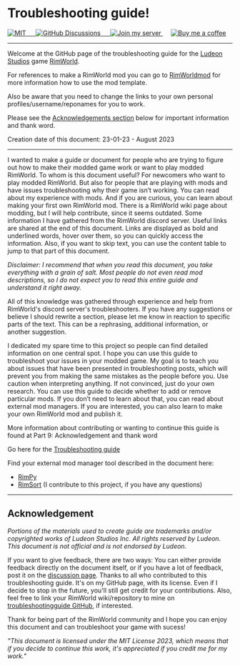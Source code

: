 # Troubleshooting guide!

<a href="https://github.com/Chunnyluny/troubleshootingguide/blob/Master/LICENSE">
<img alt="MIT" src="https://img.shields.io/github/license/chunnyluny/troubleshootingguide?style=for-the-badge&logo=github&color=magenta" />
&emsp;
<a href="https://github.com/Chunnyluny/troubleshootingguide/discussions">
  <img alt="GitHub Discussions" src="https://img.shields.io/github/discussions/chunnyluny/troubleshootingguide?style=for-the-badge&logo=github&color=magenta" />
&emsp;
  <a href="https://discord.gg/NjbW9RTQkA">
    <img alt="Join my server" src="https://img.shields.io/badge/join_me_on-discord-magenta?style=for-the-badge&logo=discord" />
  </a>
&emsp;
<a href="https://ko-fi.com/T6T1NNFAL">
  <img alt="Buy me a coffee" src="https://shields.io/badge/ko--fi-Buy_me_a_coffee-magenta?logo=ko-fi&style=for-the-badge" />
</a>

---

Welcome at the GitHub page of the troubleshooting guide for the [Ludeon Studios](https://ludeon.com) game [RimWorld](https://rimworldgame.com).

For references to make a RimWorld mod you can go to [RimWorldmod](https://github.com/Chunnyluny/RimWorldMod/wiki) for more information how to use the mod template. 

Also be aware that you need to change the links to your own personal profiles/username/reponames for you to work.

Please see the [Acknowledgements section](#acknowledgements) below for important information and thank word.

Creation date of this document: 23-01-23 - August 2023

---

I wanted to make a guide or document for people who are trying to figure out how to make their modded game work or want to play modded RimWorld. To whom is this document 
useful? For newcomers who want to play modded RimWorld. But also for people that are playing with mods and have issues troubleshooting why their game isn’t working. You can read about my experience with mods. And if you are curious, you can learn about making your first own RimWorld mod. There is a RimWorld wiki page about modding, but I will help contribute, since it seems outdated. Some information I have gathered from the RimWorld discord server. Useful links are shared at the end of this document. 
Links are displayed as bold and underlined words, hover over them, so you can quickly access the information. Also, if you want to skip text, you can use the content table to jump to that part of this document. 

*Disclaimer: I recommend that when you read this document, you take everything with a grain of salt. Most people do not even read mod descriptions, so I do not expect you to read this entire guide and understand it right away.*

All of this knowledge was gathered through experience and help from RimWorld's discord server's troubleshooters. If you have any suggestions or believe I should rewrite a section, please let me know in reaction to specific parts of the text. This can be a rephrasing, additional information, or another suggestion.

I dedicated my spare time to this project so people can find detailed information on one central spot. I hope you can use this guide to troubleshoot your issues in your modded game.
My goal is to teach you about issues that have been presented in troubleshooting posts, which will prevent you from making the same mistakes as the people before you. Use caution when interpreting anything. If not convinced, just do your own research. 
You can use this guide to decide whether to add or remove particular mods. If you don’t need to learn about that, you can read about external mod managers. If you are interested, you can also learn to make your own RimWorld mod and publish it. 

More information about contributing or wanting to continue this guide is found at Part 9: Acknowledgement and thank word

Go here for the [Troubleshooting guide](https://docs.google.com/document/d/1Hw0vxHBisM4mCju-XqGhaDf0O8Eu8ZGbjd7qLjTtrso/edit?usp=sharing) 

Find your external mod manager tool described in the document here: 
- [RimPy](https://github.com/rimpy-custom/RimPy/releases) 
- [RimSort](https://github.com/RimSort/RimSort) (I contribute to this project, if you have any questions)

---

## Acknowledgement
*Portions of the materials used to create guide are trademarks and/or copyrighted works of Ludeon Studios Inc. All rights reserved by Ludeon. This document is not official and is not endorsed by Ludeon.*

If you want to give feedback, there are two ways: You can either provide feedback directly on the document itself, or if you have a lot of feedback, post it on the [discussion page](https://github.com/Chunnyluny/troubleshootingguide/discussions). Thanks to all who contributed to this troubleshooting guide. It's on my GitHub page, with its license. Even if I decide to stop in the future, you'll still get credit for your contributions. Also, feel free to link your RimWorld wiki/repository to mine on [troubleshootingguide GitHub](https://github.com/Chunnyluny/troubleshootingguide), if interested.

Thank for being part of the RimWorld community and I hope you can enjoy this document and can troubleshoot your game with sucess!

*"This document is licensed under the MIT License 2023, which means that if you decide to continue this work, it's appreciated if you credit me for my work."*
